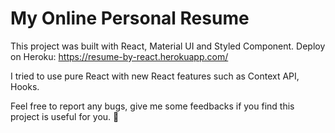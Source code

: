 # My Online Personal Resume 
This project was built with React, Material UI and Styled Component. 
Deploy on Heroku: https://resume-by-react.herokuapp.com/

I tried to use pure React with new React features such as Context API, Hooks.

Feel free to report any bugs, give me some feedbacks if you find this project is useful for you. 🙏

